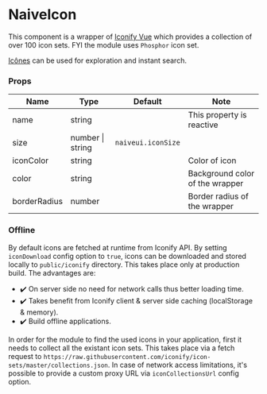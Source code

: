# NaiveIcon

This component is a wrapper of [Iconify Vue](https://iconify.design/getting-started/) which provides a collection of over 100 icon sets. FYI the module uses `Phosphor` icon set.

[Icônes](https://icones.js.org) can be used for exploration and instant search.

### Props

| **Name**     | **Type**         | **Default**        | **Note**                        |
| ------------ | ---------------- | ------------------ | ------------------------------- |
| name         | string           |                    | This property is reactive       |
| size         | number \| string | `naiveui.iconSize` |                                 |
| iconColor    | string           |                    | Color of icon                   |
| color        | string           |                    | Background color of the wrapper |
| borderRadius | number           |                    | Border radius of the wrapper    |

### Offline

By default icons are fetched at runtime from Iconify API. By setting `iconDownload` config option to `true`, icons can be downloaded and stored locally to `public/iconify` directory. This takes place only at production build. The advantages are:

- ✔️ On server side no need for network calls thus better loading time.
- ✔️ Takes benefit from Iconify client & server side caching (localStorage & memory).
- ✔️ Build offline applications.

In order for the module to find the used icons in your application, first it needs to collect all the existant icon sets. This takes place via a fetch request to `https://raw.githubusercontent.com/iconify/icon-sets/master/collections.json`. In case of network access limitations, it's possible to provide a custom proxy URL via `iconCollectionsUrl` config option.
